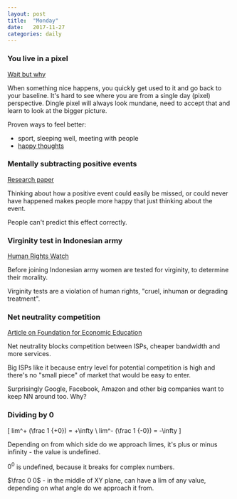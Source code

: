 ```yaml
---
layout: post
title:  "Monday"
date:   2017-11-27
categories: daily
---
```


### You live in a pixel
[Wait but why](https://waitbutwhy.com/2013/11/life-is-picture-but-you-live-in-pixel.html)

When something nice happens, you quickly get used to it and go back to your baseline. It's hard to see where you are from a single day (pixel) perspective. Dingle pixel will always look mundane, need to accept that and learn to look at the bigger picture.

Proven ways to feel better:
- sport, sleeping well, meeting with people
- [happy thoughts](http://www.bakadesuyo.com/2012/08/here-are-the-things-that-are-proven-to-make-y/)


### Mentally subtracting positive events

[Research paper](https://www.ncbi.nlm.nih.gov/pmc/articles/PMC2746912/)

Thinking about how a positive event could easily be missed, or could never have happened makes people more happy that just thinking about the event.

People can't predict this effect correctly.

### Virginity test in Indonesian army
[Human Rights Watch](https://www.hrw.org/news/2017/11/22/indonesia-no-end-abusive-virginity-tests)

Before joining Indonesian army women are tested for virginity, to determine their morality.

Virginity tests are a violation of human rights, "cruel, inhuman or degrading treatment".

### Net neutrality competition

[Article on Foundation for Economic Education](https://fee.org/articles/goodbye-net-neutrality-hello-competition/)

Net neutrality blocks competition between ISPs, cheaper bandwidth and more services.

Big ISPs like it because entry level for potential competition is high and there's no "small piece" of market that would be easy to enter.

Surprisingly Google, Facebook, Amazon and other big companies want to keep NN around too. Why?

### Dividing by 0

\[
lim^+ (\frac 1 {+0}) = +\infty
\\
lim^- (\frac 1 {-0}) = -\infty
\]

Depending on from which side do we approach limes, it's plus or minus infinity - the value is undefined.

$0^0$ is undefined, because it breaks for complex numbers.

$\frac 0 0$  - in the middle of XY plane, can have a lim of any value, depending on what angle do we approach it from.
